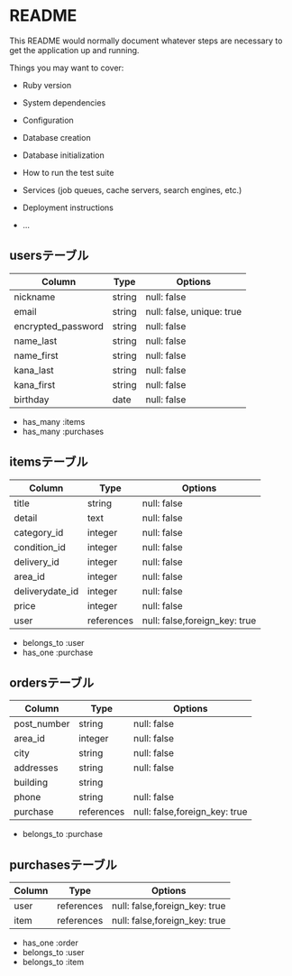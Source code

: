 # README

This README would normally document whatever steps are necessary to get the
application up and running.

Things you may want to cover:

* Ruby version

* System dependencies

* Configuration

* Database creation

* Database initialization

* How to run the test suite

* Services (job queues, cache servers, search engines, etc.)

* Deployment instructions

* ...
## usersテーブル

| Column               | Type       | Options                    |
| -------------------- | ---------- | -------------------------- |
| nickname             | string     | null: false                |
| email                | string     | null: false, unique: true  |
| encrypted_password   | string     | null: false                |
| name_last            | string     | null: false                |
| name_first           | string     | null: false                |
| kana_last            | string     | null: false                |
| kana_first           | string     | null: false                |
| birthday             | date       | null: false                |

- has_many :items
- has_many :purchases


## itemsテーブル

| Column          | Type       | Options                      |
| --------------- | ---------- | ---------------------------- |
| title           | string     | null: false                  |
| detail          | text       | null: false                  |
| category_id     | integer    | null: false                  |
| condition_id    | integer    | null: false                  |
| delivery_id     | integer    | null: false                  |
| area_id         | integer    | null: false                  |
| deliverydate_id | integer    | null: false                  |
| price           | integer    | null: false                  |
| user            | references | null: false,foreign_key: true|

- belongs_to :user
- has_one :purchase



## ordersテーブル

| Column        | Type       | Options                      |
| ------------- | ---------- | ---------------------------- |
| post_number   | string     | null: false                  |
| area_id       | integer    | null: false                  |
| city          | string     | null: false                  |
| addresses     | string     | null: false                  |
| building       | string     |                              |
| phone         | string     | null: false                  |
| purchase      | references | null: false,foreign_key: true|


- belongs_to :purchase


## purchasesテーブル

| Column        | Type       | Options                      |
| ------------- | ---------- | ---------------------------- |
| user          | references | null: false,foreign_key: true|
| item          | references | null: false,foreign_key: true|

- has_one :order
- belongs_to :user
- belongs_to :item

